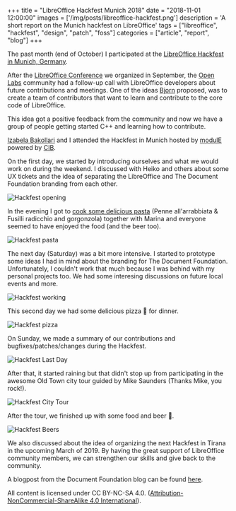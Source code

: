 +++
title = "LibreOffice Hackfest Munich 2018"
date = "2018-11-01 12:00:00"
images = ['/img/posts/libreoffice-hackfest.png']
description = 'A short report on the Munich hackfest on LibreOffice'
tags = ["libreoffice", "hackfest", "design", "patch", "foss"]
categories = ["article", "report", "blog"]
+++

The past month (end of October) I participated at the [LibreOffice Hackfest in Munich, Germany](https://wiki.documentfoundation.org/Hackfest/Muenchen2018).

After the [LibreOffice Conference](https://libocon.org) we organized in September, the [Open Labs](https://openlabs.cc) community had a follow-up call with LibreOffice developers about future contributions and meetings. One of the ideas [Bjorn](https://skyfromme.wordpress.com/) proposed, was to create a team of contributors that want to learn and contribute to the core code of LibreOffice.

This idea got a positive feedback from the community and now we have a group of people getting started C++ and learning how to contribute.

[Izabela Bakollari](https://twitter.com/IzabelBakollari/) and I attended the Hackfest in Munich hosted by [modulE](https://module.cib.de/) powered by [CIB](https://cib.de/).

On the first day, we started by introducing ourselves and what we would work on during the weekend. I discussed with Heiko and others about some UX tickets and the idea of separating the LibreOffice and The Document Foundation branding from each other.

![Hackfest opening](/img/posts/hackfest-opening.jpg)

In the evening I got to [cook some delicious pasta](https://mobile.twitter.com/floeff/status/1055909904693780480) (Penne all'arrabbiata & Fusilli radicchio and gorgonzola) together with Marina and everyone seemed to have enjoyed the food (and the beer too).

![Hackfest pasta](/img/posts/hackfest-pasta.jpg)

The next day (Saturday) was a bit more intensive. I started to prototype some ideas I had in mind about the branding for The Document Foundation. Unfortunately, I couldn't work that much because I was behind with my personal projects too. We had some interesing discussions on future local events and more.

![Hackfest working](/img/posts/hackfest-working.jpg)

This second day we had some delicious pizza 🍕 for dinner.

![Hackfest pizza](/img/posts/hackfest-pizza.jpg)

On Sunday, we made a summary of our contributions and bugfixes/patches/changes during the Hackfest.

![Hackfest Last Day](/img/posts/hackfest-closing.jpg)

After that, it started raining but that didn't stop up from participating in the awesome Old Town city tour guided by Mike Saunders (Thanks Mike, you rock!).

![Hackfest City Tour](/img/posts/hackfest-tour.jpg)

After the tour, we finished up with some food and beer 🍺.

![Hackfest Beers](/img/posts/hackfest-beers.jpg)

We also discussed about the idea of organizing the next Hackfest in Tirana in the upcoming March of 2019. By having the great support of LibreOffice community members, we can strengthen our skills and give back to the community.

A blogpost from the Document Foundation blog can be found [here](https://blog.documentfoundation.org/blog/2018/10/31/munich-hackfest-october-2018-roundup-and-photos/).

All content is licensed under CC BY-NC-SA 4.0. ([Attribution-NonCommercial-ShareAlike 4.0 International](https://creativecommons.org/licenses/by-nc-sa/4.0/)).
